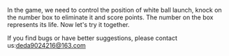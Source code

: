 In the game, we need to control the position of white ball launch, knock on the number box to eliminate it and score points. The number on the box represents its life. Now let's try it together.

If you find bugs or have better suggestions, please contact us:deda9024216@163.com
